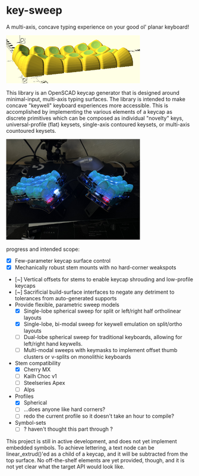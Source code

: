 # key-sweep

A multi-axis, concave typing experience on your good ol' planar keyboard!

<img src="https://github.com/sammy-hughes/key-sweep/blob/main/images/dished_4x6_c20563a3.png" width="360" />

This library is an OpenSCAD keycap generator that is designed around minimal-input, multi-axis typing surfaces. The library is intended to make concave "keywell" keyboard experiences more accessible. This is accomplished by implementing the various elements of a keycap as discrete primitives which can be composed as individual "novelty" keys, universal-profile (flat) keysets, single-axis contoured keysets, or multi-axis countoured keysets.

<img src="https://github.com/sammy-hughes/key-sweep/blob/main/images/dished_3x6_split.jpg" width="360" />

progress and intended scope:

- [x] Few-parameter keycap surface control
- [x] Mechanically robust stem mounts with no hard-corner weakspots 
- [~] Vertical offsets for stems to enable keycap shrouding and low-profile keycaps
- [~] Sacrificial build-surface interfaces to negate any detriment to tolerances from auto-generated supports
- Provide flexible, parametric sweep models
    - [x] Single-lobe spherical sweep for split or left/right half ortholinear layouts
    - [x] Single-lobe, bi-modal sweep for keywell emulation on split/ortho layouts
    - [ ] Dual-lobe spherical sweep for traditional keyboards, allowing for left/right hand keywells.
    - [ ] Multi-modal sweeps with keymasks to implement offset thumb clusters or v-splits on monolithic keyboards
- Stem compatibility
    - [x] Cherry MX
    - [ ] Kailh Choc v1
    - [ ] Steelseries Apex
    - [ ] Alps
- Profiles
    - [x] Spherical
    - [ ] ...does anyone like hard corners?
    - [ ] redo the current profile so it doesn't take an hour to compile?
- Symbol-sets
    - [ ] ? haven't thought this part through ?

This project is still in active development, and does not yet implement embedded symbols. To achieve lettering, a text node can be linear_extrud()'ed as a child of a keycap, and it will be subtracted from the top surface. No off-the-shelf elements are yet provided, though, and it is not yet clear what the target API would look like.
